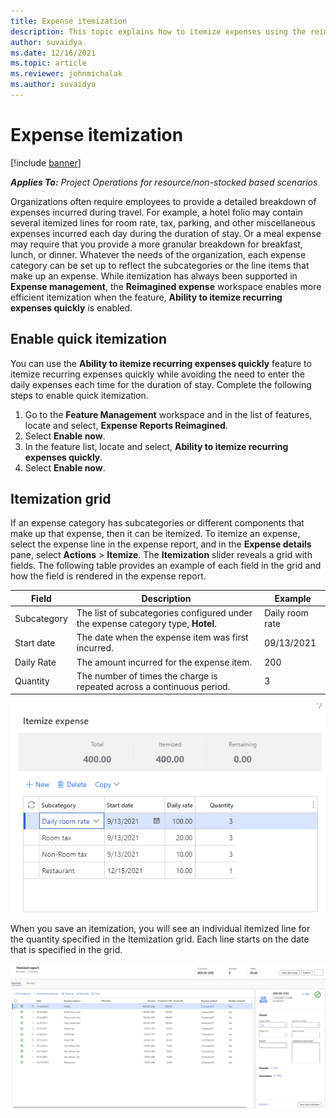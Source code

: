 ```yaml
---
title: Expense itemization
description: This topic explains how to itemize expenses using the reimagined Expense workspace.
author: suvaidya
ms.date: 12/16/2021
ms.topic: article
ms.reviewer: johnmichalak
ms.author: suvaidya
---
```


# Expense itemization

[!include [banner](../includes/banner.md)]

_**Applies To:** Project Operations for resource/non-stocked based scenarios_

Organizations often require employees to provide a detailed breakdown of expenses incurred during travel. For example, a hotel folio may contain several itemized lines for room rate, tax, parking, and other miscellaneous expenses incurred each day during the duration of stay. Or a meal expense may require that you provide a more granular breakdown for breakfast, lunch, or dinner. Whatever the needs of the organization, each expense category can be set up to reflect the subcategories or the line items that make up an expense. While itemization has always been supported in **Expense management**, the **Reimagined expense** workspace enables more efficient itemization when the feature, **Ability to itemize recurring expenses quickly** is enabled.  

## Enable quick itemization 

You can use the **Ability to itemize recurring expenses quickly** feature to itemize recurring expenses quickly while avoiding the need to enter the daily expenses each time for the duration of stay. Complete the following steps to enable quick itemization.

1. Go to the **Feature Management** workspace and in the list of features, locate and select, **Expense Reports Reimagined**. 
2. Select **Enable now**. 
3. In the feature list, locate and select, **Ability to itemize recurring expenses quickly**.
4. Select **Enable now**. 

## Itemization grid 

If an expense category has subcategories or different components that make up that expense, then it can be itemized. 
To itemize an expense, select the expense line in the expense report, and in the **Expense details** pane, select **Actions** > **Itemize**. The **Itemization** slider reveals a grid with fields. The following table provides an example of each field in the grid and how the field is rendered in the expense report. 

|     Field          |     Description                                                                                  |     Example              |
|--------------------|--------------------------------------------------------------------------------------------------|--------------------------|
|     Subcategory    |     The list of subcategories configured under the expense category type, **Hotel**.             |     Daily room rate      |
|     Start date     |     The date when the expense item was first incurred.                                           |     09/13/2021           |
|     Daily Rate     |     The amount incurred for the expense item.                                                    |     200                  |
|     Quantity       |     The number of times the charge is repeated across a continuous period.                       |     3                    |

![Itemize expense.](media/Itemization%20screen%201.png)

When you save an itemization, you will see an individual itemized line for the quantity specified in the Itemization grid. Each line starts on the date that is specified in the grid.

![Itemized report.](media/Itemization%20screen%202.png)

